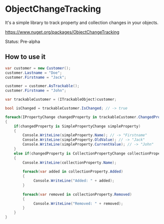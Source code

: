 # ObjectChangeTracking
It's a simple library to track property and collection changes in your objects.

https://www.nuget.org/packages/ObjectChangeTracking

Status: Pre-alpha

## How to use it ##

```csharp
var customer = new Customer();
customer.Lastname = "Doe";
customer.Firstname = "Jack";

customer = customer.AsTrackable();
customer.Firstname = "John";

var trackableCustomer = (ITrackableObject)customer;

bool isChanged = trackableCustomer.IsChanged; // -> true

foreach(IPropertyChange changedProperty in trackableCustomer.ChangedProperties)
{
    if(changedProperty is SimplePropertyChange simpleProperty)
    {
        Console.WriteLine(simpleProperty.Name); // -> "Firstname"
        Console.WriteLine(simpleProperty.OldValue); // -> "Jack"
        Console.WriteLine(simpleProperty.CurrentValue); // -> "John"        
    }
    else if(changedProperty is CollectionPropertyChange collectionProperty)
    {
        Console.WriteLine(collectionProperty.Name);
        
        foreach(var added in collectionProperty.Added)
        {
             Console.WriteLine("Added: " + added);
        }
        
        foreach(var removed in collectionProperty.Removed)
        {
             Console.WriteLine("Removed: " + removed);
        }
    }
}
```
